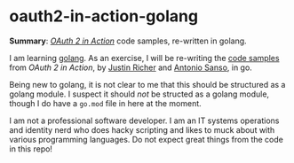# oauth2-in-action-golang

**Summary**: [_OAuth 2 in Action_](https://www.manning.com/books/oauth-2-in-action) code samples, re-written in golang.

I am learning [golang](https://go.dev/). As an exercise, I will be re-writing the [code samples](https://github.com/oauthinaction/oauth-in-action-code) from _OAuth 2 in Action_, by [Justin Richer](https://github.com/jricher) and [Antonio Sanso](https://github.com/asanso), in go.

Being new to golang, it is not clear to me that this should be structured as a golang module. I suspect it should _not_ be structed as a golang module, though I do have a `go.mod` file in here at the moment.

I am not a professional software developer. I am an IT systems operations and identity nerd who does hacky scripting and likes to muck about with various programming languages. Do not expect great things from the code in this repo!